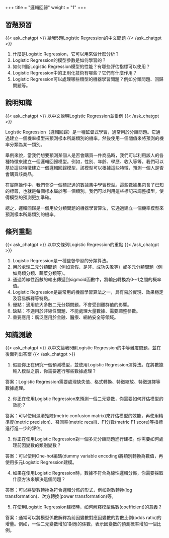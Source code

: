 +++
title = "邏輯回歸"
weight = "1"
+++
## 習題預習
{{< ask_chatgpt >}}
給我5題Logistic Regression的中文問題
{{< /ask_chatgpt >}}

1. 什麼是Logistic Regression，它可以用來做什麼分析？
2. Logistic Regression的模型參數是如何學習的？
3. 如何判斷Logistic Regression模型的性能？有哪些評估指標可以使用？
4. Logistic Regression中的正則化技術有哪些？它們有什麼作用？
5. Logistic Regression可以處理哪些類型的機器學習問題？例如分類問題、回歸問題等。   

## 說明知識
{{< ask_chatgpt >}}
以中文說明Logistic Regression並舉例
{{< /ask_chatgpt >}}

Logistic Regression（邏輯回歸）是一種監督式學習，通常用於分類問題。它通過建立一個機率模型來預測樣本所屬類別的機率。然後使用一個閾值來將預測的機率分類為某一類別。

舉例來說，當我們想要預測某個人是否會購買一件商品時，我們可以利用該人的各種特徵來建立一個邏輯回歸模型。例如，性別、年齡、學歷、收入等等。我們可以基於這些特徵建立一個邏輯回歸模型，該模型可以根據這些特徵，預測一個人是否會購買該商品。

在實際操作中，我們會從一個標記過的數據集中學習模型。這些數據集包含了已知的標籤，也就是每個樣本屬於哪一個類別。我們可以利用這些標記來調整模型，使得模型的預測更加準確。

總之，邏輯回歸是一個用於分類問題的機器學習算法，它通過建立一個機率模型來預測樣本所屬類別的機率。   

## 條列重點
{{< ask_chatgpt >}}
以中文條列Logistic Regression的重點
{{< /ask_chatgpt >}}

1. Logistic Regression是一種監督學習的分類算法。
2. 用於處理二元分類問題（例如真假、是非、成功失敗等）或多元分類問題（例如鳥類分類、蔬菜分類等）。
3. 通過將線性函數的輸出傳遞到sigmoid函數中，將輸出轉換為0～1之間的概率值。
4. Logistic Regression是最常用的機器學習算法之一，具有易於實現、效果穩定及容易解釋等特點。
5. 優點：適用於大多數二元分類問題，不會受到離群值的影響。
6. 缺點：不適用於非線性問題、不能處理大量數據、需要調整參數。
7. 重要應用：廣泛應用於金融、醫療、網絡安全等領域。   

## 知識測驗
{{< ask_chatgpt >}}
以中文給我5題Logistic Regression的中等難度問題，並在後面列出答案
{{< /ask_chatgpt >}}

1. 假設你正在研究一個預測模型，並使用Logistic Regression演算法。在將數據輸入模型之前，你需要進行哪些數據處理？

答案：Logistic Regression需要處理缺失值、格式轉換、特徵縮放、特徵選擇等數據處理。

2. 你正在使用Logistic Regression來預測一個二元變數，你需要如何評估模型的效能？

答案：可以使用混淆矩陣(metric confusion matrix)來評估模型的效能，再使用精準度(metric precision)、召回率(metric recall)、F1分數(metric F1 score)等指標進行進一步的評估。

3. 你正在使用Logistic Regression對一個多元分類問題進行建模。你需要如何處理前因變數的類別變數？

答案：可以使用One-hot編碼(dummy variable encoding)將類別轉換為數值，再使用多元Logistic Regression建模。

4. 如果在使用Logistic Regression時，數據不符合為線性邏輯分佈，你需要採取什麼方法來解決這個問題？

答案：可以將變數轉換為符合邏輯分佈的形式，例如對數轉換(log transformation)、次方轉換(power transformation)等。

5. 在使用Logistic Regression建模時，如何解釋模型係數(coefficient)的意義？

答案：通常可以將模型係數解釋為前因變數對應因變數的對數比例(odds ratio)的增量。例如，一個二元變數增加1對應的係數，表示因變數的預測概率增加一個比例。   

